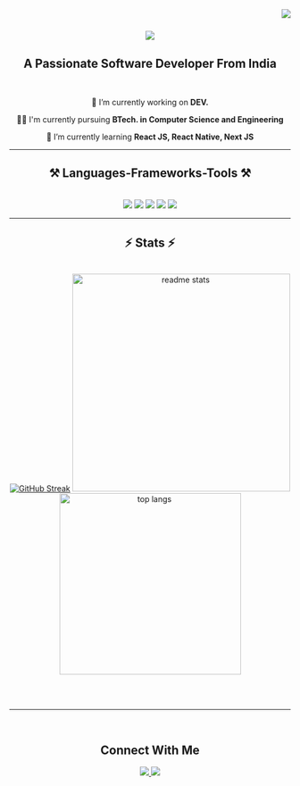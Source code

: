 <img align="right" src="https://visitor-badge.laobi.icu/badge?page_id=theankitmaurya.theankitmaurya" />

<h1 align="center">
    <img src="https://readme-typing-svg.herokuapp.com/?font=Righteous&size=35&center=true&vCenter=true&width=500&height=70&duration=4000&lines=Hi+There!+👋;+I'm+Ankit+Maurya!;" />
</h1>

<h2 align="center">A Passionate Software Developer From India</h2>

<br/>

<div align="center">
 
 🔭 I’m currently working on **DEV.**
 
 👨‍🎓 I'm currently pursuing **BTech. in Computer Science and Engineering**
 
 🌱 I’m currently learning **React JS, React Native, Next JS**

 </div>

 <hr/>
 
<h2 align="center">⚒️ Languages-Frameworks-Tools ⚒️</h2>
<br/>
<div align="center">
    <img src="https://skillicons.dev/icons?i=html,css,javascript,react,java,nextjs,c" />
    <img src="https://skillicons.dev/icons?i=typescript,express,nodejs,npm,redux,vite" />
    <img src="https://skillicons.dev/icons?i=vscode,androidstudio,idea,github,git,figma" />
    <img src="https://skillicons.dev/icons?i=tailwind,netlify,vercel,codepen,postman,replit" />
    <img src="https://skillicons.dev/icons?i=yarn,firebase,mongodb,appwrite,windows,powershell" />
<br/>
<hr/>

</div>

<h2 align="center">⚡ Stats ⚡</h2>
<br>
<div align=center>
  <a href="https://git.io/streak-stats"><img src="https://streak-stats.demolab.com?user=theankitmaurya&theme=monokai&border_radius=10&date_format=M%20j%5B%2C%20Y%5D" alt="GitHub Streak" /></a>
  <img width=390 src="https://github-readme-stats.vercel.app/api?username=theankitmaurya&count_private=true&show_icons=true&theme=monokai&rank_icon=github&border_radius=10" alt="readme stats" />
  <br/>
  <img width=325 align="center" src="https://github-readme-stats.vercel.app/api/top-langs/?username=theankitmaurya&hide=HTML&langs_count=8&layout=compact&theme=monokai&border_radius=10&size_weight=0.5&count_weight=0.5&exclude_repo=github-readme-stats" alt="top langs" />
</div>

<br/><br/>

<hr/>

<br/>

<h2 align="center">
    Connect With Me
</h2>

<div align="center"> 
  <a href="mailto:ankitmaurya20223@gmail.com">
    <img src="https://skillicons.dev/icons?i=gmail" />
  </a>
    
  <a href="https://www.instagram.com/theankitmaurya_">
    <img src="https://skillicons.dev/icons?i=instagram" />
  </a>
</div>
